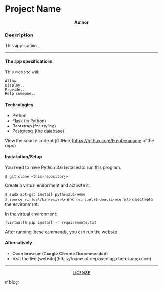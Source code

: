 # Project Name

<p align = "center">
    <b>Author</b>  
</p>

### Description
This application...

***
#### The app specifications 
This website will:

    Allow..
    Display..
    Provide..
    Help someone..

#### Technologies
* Python
* Flask (in Python)
* Bootstrap (for styling)
* Postgresql (the database)

View the source code at [GitHub](https://github.com/Rreuben/name of the repo)

#### Installation/Setup
You need to have Python 3.6 installed to run this program.

`$ git clone <this-repository>`<br />

Create a virtual enironment and activate it.

`$ sudo apt-get install python3.6-venv`<br />
`$ source virtual/bin/acivate` and `(virtual)$ deactivate` is to deactivate the environment.

In the virtual environment:

`(virtual)$ pip install -r requirements.txt`<br />

After running these commands, you can run the website.

#### Alternatively
* Open browser (Google Chrome Recommended)
* Visit the live [website](https://name of deployed app.herokuapp.com)

***

<p align = "center">
    <a href = "https://github.com/Rreuben/path_to_your_licence_file">LICENSE</a>
</p># blogr
